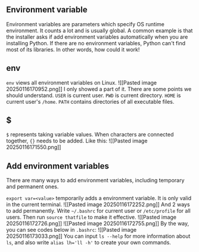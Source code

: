 ## Environment variable
Environment variables are parameters which specify OS runtime environment. It counts a lot and is usually global. A common example is that the installer asks if add environment variables automatically when you are installing Python. If there are no environment variables, Python can't find most of its libraries. In other words, how could it work!

## env
`env` views all environment variables on Linux.
![[Pasted image 20250116170952.png]]
I only showed a part of it. There are some points we should understand.
`USER` is current user. `PWD` is current directory. `HOME` is current user's `/home`. `PATH` contains directories of all executable files.

## $
`$` represents taking variable values. When characters are connected together, `{}` needs to be added. Like this:
![[Pasted image 20250116171550.png]]

## Add environment variables
There are many ways to add environment variables, including temporary and permanent ones.

`export var=<value>` temporarily adds a environment variable. It is only valid in the current terminal.
![[Pasted image 20250116172252.png]]
And 2 ways to add permanently. Write `~/.bashrc` for current user or `/etc/profile` for all users. Then run `source thatfile` to make it effective.
![[Pasted image 20250116172726.png]]
![[Pasted image 20250116172755.png]]
By the way, you can see codes below in `.bashrc`:
![[Pasted image 20250116173033.png]]
You can input `ls --help` for more information about `ls`, and also write `alias lh='ll -h'` to create your own commands.